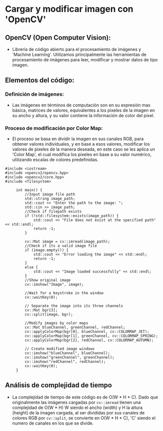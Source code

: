 # Cargar y modificar imagen con 'OpenCV'

## OpenCV (Open Computer Vision):
- Librería de código abierto para el procesamiento de imágenes y 'Machine Learning'. Utilizamos principalmente las herramientas de procesamiento de imágenes para leer, modificar y mostrar datos de tipo imagen.
## Elementos del código:
### Definición de imágenes:
- Las imágenes en términos de computación son en su expresión mas básica, matrices de valores, equivalentes a los pixeles de la imagen en su ancho y altura, y su valor contiene la información de color del pixel.
### Proceso de modificación por Color Map:
- El proceso se basa en dividir la imagen en sus canales RGB, para obtener valores individuales, y en base a esos valores, modificar los valores de pixeles de la manera deseada, en este caso se les aplica un 'Color Map', el cual modifica los pixeles en base a su valor numérico, utilizando escalas de colores predefinidas.

```
#include <iostream>
#include <opencv2/opencv.hpp>
#include <opencv2/core.hpp>
#include <filesystem>

     int main() {
         //Input image file path
         std::string image_path;
         std::cout << "Enter the path to the image: ";
         std::cin >> image_path;
         //Check if filepath exists
         if (!std::filesystem::exists(image_path)) {
             std::cout << "File does not exist at the specified path" << std::endl;
             return -1;
         }

         cv::Mat image = cv::imread(image_path);
         //Check if its a valid image file
         if (image.empty()) {
             std::cout << "Error loading the image" << std::endl;
             return -1;
         }
         else {
             std::cout << "Image loaded successfully" << std::endl;
         }
         //Show original image
         cv::imshow("Image", image);

         //Wait for a keystroke in the window
         cv::waitKey(0);

         // Separate the image into its three channels
         cv::Mat bgr[3];
         cv::split(image, bgr);

         //Modify images by color maps
         cv::Mat blueChannel, greenChannel, redChannel;
         cv::applyColorMap(bgr[0], blueChannel, cv::COLORMAP_JET);
         cv::applyColorMap(bgr[1], greenChannel, cv::COLORMAP_SPRING);
         cv::applyColorMap(bgr[2], redChannel, cv::COLORMAP_AUTUMN);

         // Create modified image windows
         cv::imshow("blueChannel", blueChannel);
         cv::imshow("greenChannel", greenChannel);
         cv::imshow("redChannel", redChannel);
         cv::waitKey(0);
     }
```
## Análisis de complejidad de tiempo
- La complejidad de tiempo de este código es de O(W * H * C).
Dado que originalmente las imágenes cargadas por `cv::imread` tienen una complejidad de O(W * H) W siendo el ancho (width) y H la altura (height) de la imagen cargada, al ser divididas por sus canales de colores RGB por `cv::split`, se convierte en O(W * H * C), 'C' siendo el numero de canales en los que se divide.
